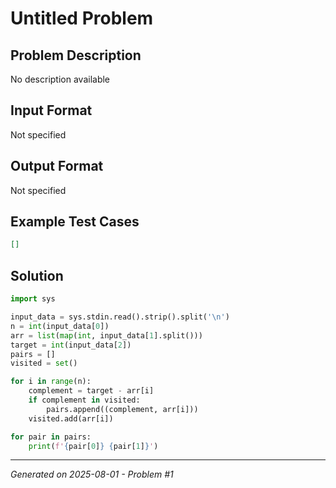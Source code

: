 # Untitled Problem

## Problem Description
No description available

## Input Format
Not specified

## Output Format
Not specified

## Example Test Cases
```json
[]
```

## Solution
```python
import sys

input_data = sys.stdin.read().strip().split('\n')
n = int(input_data[0])
arr = list(map(int, input_data[1].split()))
target = int(input_data[2])
pairs = []
visited = set()

for i in range(n):
    complement = target - arr[i]
    if complement in visited:
        pairs.append((complement, arr[i]))
    visited.add(arr[i])

for pair in pairs:
    print(f'{pair[0]} {pair[1]}')
```

---
*Generated on 2025-08-01 - Problem #1*